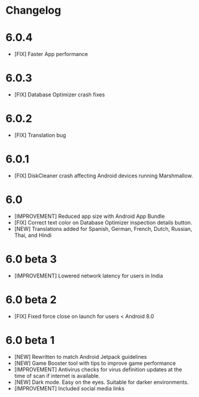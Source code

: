 # Changelog

# 6.0.4

- [FIX] Faster App performance

# 6.0.3

- [FIX] Database Optimizer crash fixes

# 6.0.2

- [FIX] Translation bug

# 6.0.1

- [FIX] DiskCleaner crash affecting Android devices running Marshmallow.

# 6.0

- [IMPROVEMENT] Reduced app size with Android App Bundle
- [FIX] Correct text color on Database Optimizer inspection details button.
- [NEW] Translations added for Spanish, German, French, Dutch, Russian, Thai, and Hindi

# 6.0 beta 3

- [IMPROVEMENT] Lowered network latency for users in India

# 6.0 beta 2

- [FIX] Fixed force close on launch for users < Android 8.0

# 6.0 beta 1

- [NEW] Rewritten to match Android Jetpack guidelines
- [NEW] Game Booster tool with tips to improve game performance
- [IMPROVEMENT] Antivirus checks for virus definition updates at the time of scan if internet is available.
- [NEW] Dark mode. Easy on the eyes. Suitable for darker environments.
- [IMPROVEMENT] Included social media links